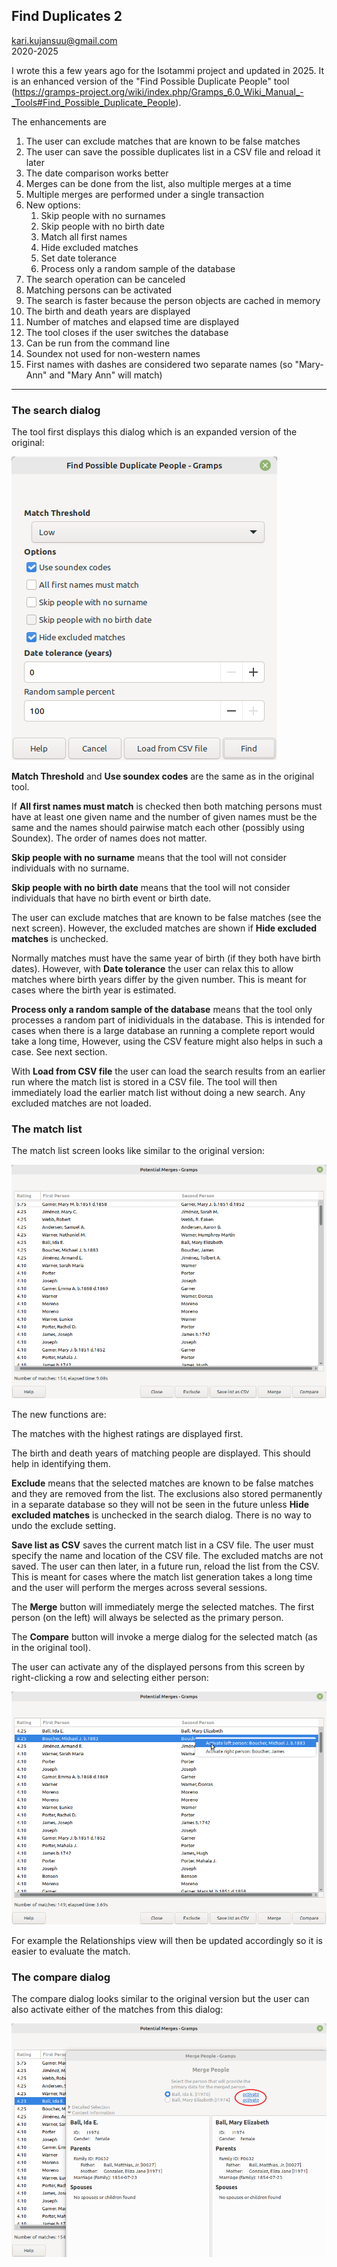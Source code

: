 ## Find Duplicates 2
kari.kujansuu@gmail.com<br>
2020-2025

I wrote this a few years ago for the Isotammi project and updated in 2025. It is an enhanced version of the "Find Possible Duplicate People" tool (https://gramps-project.org/wiki/index.php/Gramps_6.0_Wiki_Manual_-_Tools#Find_Possible_Duplicate_People). 

The enhancements are

1. The user can exclude matches that are known to be false matches
1. The user can save the possible duplicates list in a CSV file and reload it later
1. The date comparison works better
1. Merges can be done from the list, also multiple merges at a time
1. Multiple merges are performed under a single transaction
1. New options: 
    1. Skip people with no surnames
    1. Skip people with no birth date
    1. Match all first names
    1. Hide excluded matches
    1. Set date tolerance
    1. Process only a random sample of the database
1. The search operation can be canceled
1. Matching persons can be activated
1. The search is faster because the person objects are cached in memory
1. The birth and death years are displayed
1. Number of matches and elapsed time are displayed
1. The tool closes if the user switches the database
1. Can be run from the command line
1. Soundex not used for non-western names
1. First names with dashes are considered two separate names (so "Mary-Ann" and "Mary Ann" will match)


***

### The search dialog

The tool first displays this dialog which is an expanded version of the original:


![dupfind2](images/dupfind.png)

**Match Threshold** and **Use soundex codes** are the same as in the original tool.

If **All first names must match** is checked then both matching persons must have at least one given name and the number of given names must be the same and the names should pairwise match each other (possibly using Soundex). The order of names does not matter.

**Skip people with no surname** means that the tool will not consider individuals with no surname.

**Skip people with no birth date** means that the tool will not consider individuals that have no birth event or birth date.

The user can exclude matches that are known to be false matches (see the next screen). However, the excluded matches are shown if **Hide excluded matches** is unchecked. 

Normally matches must have the same year of birth (if they both have birth dates). However, with **Date tolerance** the user can relax this to allow matches where birth years differ by the given number. This is meant for cases where the birth year is estimated. 

**Process only a random sample of the database** means that the tool only processes a random part of inidividuals in the database. This is intended for cases when there is a large database an running a complete report would take a long time, However, using the CSV feature might also helps in such a case. See next section.

With **Load from CSV file** the user can load the search results from an earlier run where the match list is stored in a CSV file. The tool will then immediately load the earlier match list without doing a new search. Any excluded matches are not loaded.

### The match list

The match list screen looks like similar to the original version:

![dupfind2](images/potential-merges.png)

The new functions are:

The matches with the highest ratings are displayed first.

The birth and death years of matching people are displayed. This should help in identifying them.

**Exclude** means that the selected matches are known to be false matches and they are removed from the list. The exclusions also stored permanently in a separate database so they will not be seen in the future unless **Hide excluded matches** is unchecked in the search dialog. There is no way to undo the exclude setting.

**Save list as CSV** saves the current match list in a CSV file. The user must specify the name and location of the CSV file. The excluded matchs are not saved. The user can then later, in a future run, reload the list from the CSV. This is meant for cases where the match list generation takes a long time and the user will perform the merges across several sessions.

The **Merge** button will immediately merge the selected matches. The first person (on the left) will always be selected as the primary person.

The **Compare** button will invoke a merge dialog for the selected match (as in the original tool).

The user can activate any of the displayed persons from this screen by right-clicking a row and selecting either person:

![dupfind2](images/activate.png)

For example the Relationships view will then be updated accordingly so it is easier to evaluate the match.

### The compare dialog

The compare dialog looks similar to the original version but the user can also activate either of the matches from this dialog:

![dupfind2](images/compare.png)


